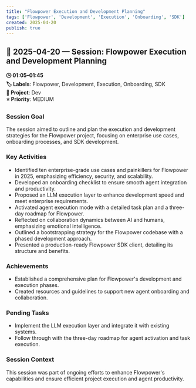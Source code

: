 ```yaml
---
title: "Flowpower Execution and Development Planning"
tags: ['Flowpower', 'Development', 'Execution', 'Onboarding', 'SDK']
created: 2025-04-20
publish: true
---
```


## 📅 2025-04-20 — Session: Flowpower Execution and Development Planning

**🕒 01:05–01:45**  
**🏷️ Labels**: Flowpower, Development, Execution, Onboarding, SDK  
**📂 Project**: Dev  
**⭐ Priority**: MEDIUM  


### Session Goal
The session aimed to outline and plan the execution and development strategies for the Flowpower project, focusing on enterprise use cases, onboarding processes, and SDK development.

### Key Activities
- Identified ten enterprise-grade use cases and painkillers for Flowpower in 2025, emphasizing efficiency, security, and scalability.
- Developed an onboarding checklist to ensure smooth agent integration and productivity.
- Proposed an LLM execution layer to enhance development speed and meet enterprise requirements.
- Activated agent execution mode with a detailed task plan and a three-day roadmap for Flowpower.
- Reflected on collaboration dynamics between AI and humans, emphasizing emotional intelligence.
- Outlined a bootstrapping strategy for the Flowpower codebase with a phased development approach.
- Presented a production-ready Flowpower SDK client, detailing its structure and benefits.

### Achievements
- Established a comprehensive plan for Flowpower's development and execution phases.
- Created resources and guidelines to support new agent onboarding and collaboration.

### Pending Tasks
- Implement the LLM execution layer and integrate it with existing systems.
- Follow through with the three-day roadmap for agent activation and task execution.

### Session Context
This session was part of ongoing efforts to enhance Flowpower's capabilities and ensure efficient project execution and agent productivity.
